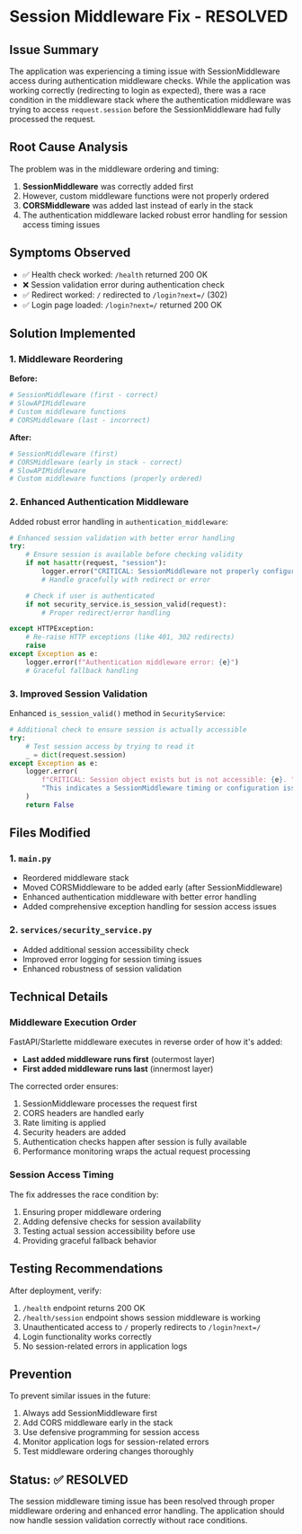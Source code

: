 # Session Middleware Fix - RESOLVED

## Issue Summary

The application was experiencing a timing issue with SessionMiddleware access during authentication middleware checks. While the application was working correctly (redirecting to login as expected), there was a race condition in the middleware stack where the authentication middleware was trying to access `request.session` before the SessionMiddleware had fully processed the request.

## Root Cause Analysis

The problem was in the middleware ordering and timing:

1. **SessionMiddleware** was correctly added first
2. However, custom middleware functions were not properly ordered
3. **CORSMiddleware** was added last instead of early in the stack
4. The authentication middleware lacked robust error handling for session access timing issues

## Symptoms Observed

- ✅ Health check worked: `/health` returned 200 OK
- ❌ Session validation error during authentication check
- ✅ Redirect worked: `/` redirected to `/login?next=/` (302)
- ✅ Login page loaded: `/login?next=/` returned 200 OK

## Solution Implemented

### 1. Middleware Reordering

**Before:**

```python
# SessionMiddleware (first - correct)
# SlowAPIMiddleware
# Custom middleware functions
# CORSMiddleware (last - incorrect)
```

**After:**

```python
# SessionMiddleware (first)
# CORSMiddleware (early in stack - correct)
# SlowAPIMiddleware
# Custom middleware functions (properly ordered)
```

### 2. Enhanced Authentication Middleware

Added robust error handling in `authentication_middleware`:

```python
# Enhanced session validation with better error handling
try:
    # Ensure session is available before checking validity
    if not hasattr(request, "session"):
        logger.error("CRITICAL: SessionMiddleware not properly configured")
        # Handle gracefully with redirect or error

    # Check if user is authenticated
    if not security_service.is_session_valid(request):
        # Proper redirect/error handling

except HTTPException:
    # Re-raise HTTP exceptions (like 401, 302 redirects)
    raise
except Exception as e:
    logger.error(f"Authentication middleware error: {e}")
    # Graceful fallback handling
```

### 3. Improved Session Validation

Enhanced `is_session_valid()` method in `SecurityService`:

```python
# Additional check to ensure session is actually accessible
try:
    # Test session access by trying to read it
    _ = dict(request.session)
except Exception as e:
    logger.error(
        f"CRITICAL: Session object exists but is not accessible: {e}. "
        "This indicates a SessionMiddleware timing or configuration issue."
    )
    return False
```

## Files Modified

### 1. `main.py`

- Reordered middleware stack
- Moved CORSMiddleware to be added early (after SessionMiddleware)
- Enhanced authentication middleware with better error handling
- Added comprehensive exception handling for session access issues

### 2. `services/security_service.py`

- Added additional session accessibility check
- Improved error logging for session timing issues
- Enhanced robustness of session validation

## Technical Details

### Middleware Execution Order

FastAPI/Starlette middleware executes in reverse order of how it's added:

- **Last added middleware runs first** (outermost layer)
- **First added middleware runs last** (innermost layer)

The corrected order ensures:

1. SessionMiddleware processes the request first
2. CORS headers are handled early
3. Rate limiting is applied
4. Security headers are added
5. Authentication checks happen after session is fully available
6. Performance monitoring wraps the actual request processing

### Session Access Timing

The fix addresses the race condition by:

1. Ensuring proper middleware ordering
2. Adding defensive checks for session availability
3. Testing actual session accessibility before use
4. Providing graceful fallback behavior

## Testing Recommendations

After deployment, verify:

1. `/health` endpoint returns 200 OK
2. `/health/session` endpoint shows session middleware is working
3. Unauthenticated access to `/` properly redirects to `/login?next=/`
4. Login functionality works correctly
5. No session-related errors in application logs

## Prevention

To prevent similar issues in the future:

1. Always add SessionMiddleware first
2. Add CORS middleware early in the stack
3. Use defensive programming for session access
4. Monitor application logs for session-related errors
5. Test middleware ordering changes thoroughly

## Status: ✅ RESOLVED

The session middleware timing issue has been resolved through proper middleware ordering and enhanced error handling. The application should now handle session validation correctly without race conditions.
